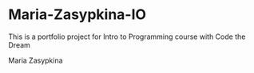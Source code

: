 # Maria-Zasypkina-IO
This is a portfolio project for Intro to Programming course with Code the Dream

Maria Zasypkina

